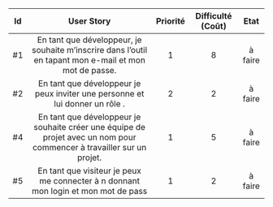 ﻿
| Id |      User Story      |  Priorité |  Difficulté (Coût) |    Etat|
|:--:|:----------------------------------------------------------------------------:|:-:|:-:|:-:|
| #1 | En tant que développeur, je souhaite m’inscrire dans l’outil en tapant mon e-mail et mon mot de passe. | 1 | 8 |à faire|
| #2 | En tant que développeur je peux inviter une personne et lui donner un rôle . | 2 | 2 |à faire|
| #4 | En tant que développeur je souhaite créer une équipe de projet avec un nom pour commencer à travailler sur un projet. | 1 | 5 |à faire|
| #5 | En tant que visiteur je peux me connecter à n donnant mon login et mon mot de pass | 1 | 2 |à faire|
